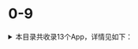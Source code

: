 # 0-9
<details>
<summary>
本目录共收录13个App，详情见如下：
</summary>

- [12123](https://github.com/zirawell/R-Store/tree/main/Rule/QuanX/Adblock/App/0-9/12123)
- [12306](https://github.com/zirawell/R-Store/tree/main/Rule/QuanX/Adblock/App/0-9/12306)
- [21经济网](https://github.com/zirawell/R-Store/tree/main/Rule/QuanX/Adblock/App/0-9/21%E7%BB%8F%E6%B5%8E%E7%BD%91)
- [233网校](https://github.com/zirawell/R-Store/tree/main/Rule/QuanX/Adblock/App/0-9/233%E7%BD%91%E6%A0%A1)
- [2345天气王](https://github.com/zirawell/R-Store/tree/main/Rule/QuanX/Adblock/App/0-9/2345%E5%A4%A9%E6%B0%94%E7%8E%8B)
- [360SmartCamera](https://github.com/zirawell/R-Store/tree/main/Rule/QuanX/Adblock/App/0-9/360SmartCamera)
- [360儿童卫士](https://github.com/zirawell/R-Store/tree/main/Rule/QuanX/Adblock/App/0-9/360%E5%84%BF%E7%AB%A5%E5%8D%AB%E5%A3%AB)
- [360智慧生活](https://github.com/zirawell/R-Store/tree/main/Rule/QuanX/Adblock/App/0-9/360%E6%99%BA%E6%85%A7%E7%94%9F%E6%B4%BB)
- [36kr](https://github.com/zirawell/R-Store/tree/main/Rule/QuanX/Adblock/App/0-9/36kr)
- [500px](https://github.com/zirawell/R-Store/tree/main/Rule/QuanX/Adblock/App/0-9/500px)
- [51cto](https://github.com/zirawell/R-Store/tree/main/Rule/QuanX/Adblock/App/0-9/51cto)
- [51job](https://github.com/zirawell/R-Store/tree/main/Rule/QuanX/Adblock/App/0-9/51job)
- [58同城](https://github.com/zirawell/R-Store/tree/main/Rule/QuanX/Adblock/App/0-9/58%E5%90%8C%E5%9F%8E)

</details>